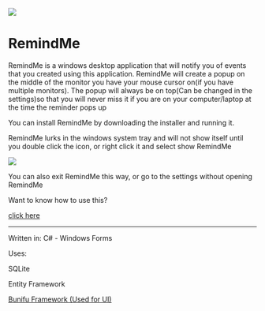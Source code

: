 ![](https://i.imgur.com/IX4jheq.png)

# RemindMe
RemindMe is a windows desktop application that will notify you of events that you created using this application. RemindMe will create a popup on the middle of the monitor you have your mouse cursor on(if you have multiple monitors). The popup will always be on top(Can be changed in the settings)so that you will never miss it if you are on your computer/laptop at the time the reminder pops up

You can install RemindMe by downloading the installer and running it.

RemindMe lurks in the windows system tray and will not show itself until you double click the icon, or right click it and select show RemindMe


![](https://i.imgur.com/BZv2sSJ.png)

You can also exit RemindMe this way, or go to the settings without opening RemindMe


Want to know how to use this?


[click here](https://github.com/Stefangansevles/RemindMe/blob/master/How%20to%20use%20RemindMe.md)


--------------------------------------------------------------------------------------------------------------------------------------

Written in: C# - Windows Forms

Uses: 

SQLite

Entity Framework

[Bunifu Framework (Used for UI)](https://bunifuframework.com/)
